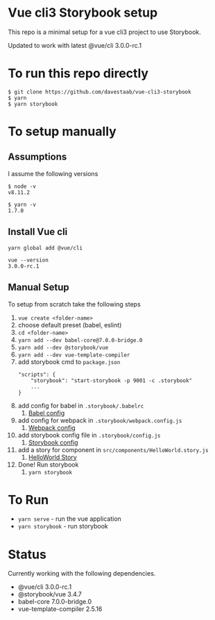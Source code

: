 # Vue cli3 Storybook setup

This repo is a minimal setup for a vue cli3 project to use Storybook. 

Updated to work with latest @vue/cli 3.0.0-rc.1

# To run this repo directly

```
$ git clone https://github.com/davestaab/vue-cli3-storybook
$ yarn
$ yarn storybook
```
# To setup manually

## Assumptions
I assume the following versions
```
$ node -v 
v8.11.2

$ yarn -v
1.7.0
```

## Install Vue cli
```
yarn global add @vue/cli

vue --version
3.0.0-rc.1
```


## Manual Setup
To setup from scratch take the following steps

1. `vue create <folder-name>`
1. choose default preset (babel, eslint)
1. `cd <folder-name>`
1. `yarn add --dev babel-core@7.0.0-bridge.0`
1. `yarn add --dev @storybook/vue`
1. `yarn add --dev vue-template-compiler`
1. add storybook cmd to `package.json`
    ```
    "scripts": {
        "storybook": "start-storybook -p 9001 -c .storybook"
        ...
    }
    ```
1. add config for babel in `.storybook/.babelrc`
    1. [Babel config](.storybook/.babelrc)
1. add config for webpack in `.storybook/webpack.config.js`
    1. [Webpack config](.storybook/webpack.config.js)
1. add storybook config file in `.storybook/config.js`
    1. [Storybook config](.storybook/config.js)
1. add a story for component in `src/components/HelloWorld.story.js`
    1. [HelloWorld Story](src/components/HelloWorld.story.js)
1. Done! Run storybook
    1. `yarn storybook`

# To Run

* `yarn serve` - run the vue application
* `yarn storybook` - run storybook

# Status

Currently working with the following dependencies.

* @vue/cli 3.0.0-rc.1
* @storybook/vue 3.4.7
* babel-core 7.0.0-bridge.0
* vue-template-compiler 2.5.16
